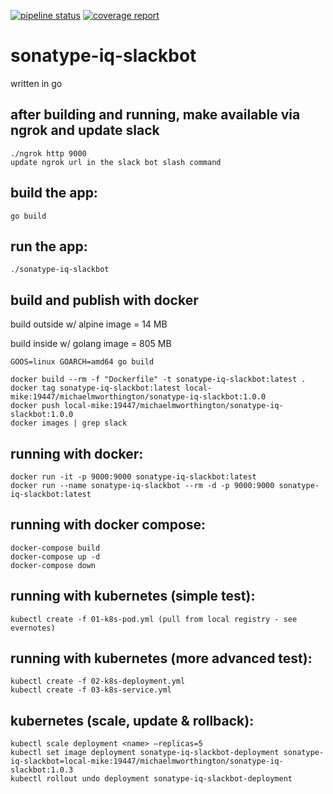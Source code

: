 [![pipeline status](https://gitlab.com/michaelmworthington/sonatype-iq-slackbot/badges/master/pipeline.svg)](https://gitlab.com/michaelmworthington/sonatype-iq-slackbot/commits/master) [![coverage report](https://gitlab.com/michaelmworthington/sonatype-iq-slackbot/badges/master/coverage.svg)](https://gitlab.com/michaelmworthington/sonatype-iq-slackbot/commits/master)

# sonatype-iq-slackbot

written in go

## after building and running, make available via ngrok and update slack
```
./ngrok http 9000
update ngrok url in the slack bot slash command
```

## build the app:
```
go build
```

## run the app:
```
./sonatype-iq-slackbot
```

## build and publish with docker
build outside w/ alpine image = 14 MB

build inside w/ golang image = 805 MB

```
GOOS=linux GOARCH=amd64 go build

docker build --rm -f "Dockerfile" -t sonatype-iq-slackbot:latest .
docker tag sonatype-iq-slackbot:latest local-mike:19447/michaelmworthington/sonatype-iq-slackbot:1.0.0
docker push local-mike:19447/michaelmworthington/sonatype-iq-slackbot:1.0.0
docker images | grep slack
```

## running with docker:
```
docker run -it -p 9000:9000 sonatype-iq-slackbot:latest
docker run --name sonatype-iq-slackbot --rm -d -p 9000:9000 sonatype-iq-slackbot:latest
```

## running with docker compose:
```
docker-compose build
docker-compose up -d
docker-compose down
```

## running with kubernetes (simple test):
```
kubectl create -f 01-k8s-pod.yml (pull from local registry - see evernotes)
```

## running with kubernetes (more advanced test):
```
kubectl create -f 02-k8s-deployment.yml
kubectl create -f 03-k8s-service.yml
```

## kubernetes (scale, update & rollback):
```
kubectl scale deployment <name> —replicas=5
kubectl set image deployment sonatype-iq-slackbot-deployment sonatype-iq-slackbot=local-mike:19447/michaelmworthington/sonatype-iq-slackbot:1.0.3
kubectl rollout undo deployment sonatype-iq-slackbot-deployment
```